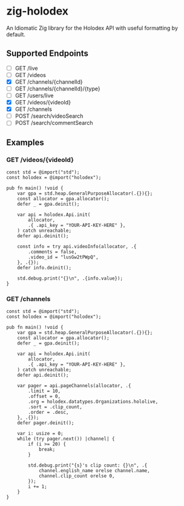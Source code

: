 # zig-holodex

An Idiomatic Zig library for the Holodex API with useful formatting by default.

## Supported Endpoints

- [ ] GET /live
- [ ] GET /videos
- [x] GET /channels/{channelId}
- [ ] GET /channels/{channelId}/{type}
- [ ] GET /users/live
- [x] GET /videos/{videoId}
- [x] GET /channels
- [ ] POST /search/videoSearch
- [ ] POST /search/commentSearch

## Examples

### GET /videos/{videoId}

```zig
const std = @import("std");
const holodex = @import("holodex");

pub fn main() !void {
    var gpa = std.heap.GeneralPurposeAllocator(.{}){};
    const allocator = gpa.allocator();
    defer _ = gpa.deinit();

    var api = holodex.Api.init(
        allocator,
        .{ .api_key = "YOUR-API-KEY-HERE" },
    ) catch unreachable;
    defer api.deinit();

    const info = try api.videoInfo(allocator, .{
        .comments = false,
        .video_id = "lusGw2tPWpQ",
    }, .{});
    defer info.deinit();

    std.debug.print("{}\n", .{info.value});
}
```

### GET /channels

```zig
const std = @import("std");
const holodex = @import("holodex");

pub fn main() !void {
    var gpa = std.heap.GeneralPurposeAllocator(.{}){};
    const allocator = gpa.allocator();
    defer _ = gpa.deinit();

    var api = holodex.Api.init(
        allocator,
        .{ .api_key = "YOUR-API-KEY-HERE" },
    ) catch unreachable;
    defer api.deinit();

    var pager = api.pageChannels(allocator, .{
        .limit = 10,
        .offset = 0,
        .org = holodex.datatypes.Organizations.hololive,
        .sort = .clip_count,
        .order = .desc,
    }, .{});
    defer pager.deinit();

    var i: usize = 0;
    while (try pager.next()) |channel| {
        if (i >= 20) {
            break;
        }

        std.debug.print("{s}'s clip count: {}\n", .{
            channel.english_name orelse channel.name,
            channel.clip_count orelse 0,
        });
        i += 1;
    }
}
```
